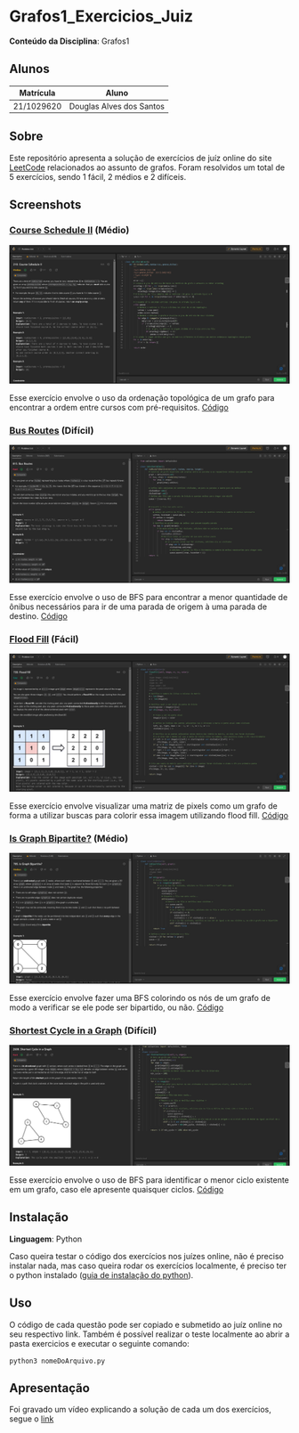 # Grafos1_Exercicios_Juiz

**Conteúdo da Disciplina**: Grafos1<br>

## Alunos
|Matrícula | Aluno |
| -- | -- |
| 21/1029620  | Douglas Alves dos Santos |

## Sobre 
Este repositório apresenta a solução de exercícios de juíz online do site [LeetCode](https://leetcode.com) relacionados ao assunto de grafos. Foram resolvidos um total de 5 exercícios, sendo 1 fácil, 2 médios e 2 difíceis.

## Screenshots

### [Course Schedule II](https://leetcode.com/problems/course-schedule-ii/description/) (Médio)

![Course Schedule II](assets/course-schedule-ii.png)

Esse exercício envolve o uso da ordenação topológica de um grafo para encontrar a ordem entre cursos com pré-requisitos.
[Código](./exercicios/course-schedule-ii.py)

### [Bus Routes](https://leetcode.com/problems/bus-routes/description/) (Difícil)

![Bus Routes](assets/bus-routes.png)

Esse exercício envolve o uso de BFS para encontrar a menor quantidade de ônibus necessários para ir de uma parada de origem à uma parada de destino.
[Código](./exercicios/bus-routes.py)


### [Flood Fill](https://leetcode.com/problems/flood-fill/description/) (Fácil)

![Flood Fill](assets/flood-fill.png)

Esse exercício envolve visualizar uma matriz de pixels como um grafo de forma a utilizar buscas para colorir essa imagem utilizando flood fill.
[Código](./exercicios/flood-fill.py)



### [Is Graph Bipartite?](https://leetcode.com/problems/is-graph-bipartite/description/) (Médio)

![Is Graph Bipartite?](assets/is-graph-bipartite.png)

Esse exercício envolve fazer uma BFS colorindo os nós de um grafo de modo a verificar se ele pode ser bipartido, ou não.
[Código](./exercicios/is-graph-bipartite.py)


### [Shortest Cycle in a Graph](https://leetcode.com/problems/shortest-cycle-in-a-graph/description/) (Difícil)

![Shortest Cycle in a Graph](assets/cycle.png)

Esse exercício envolve o uso de BFS para identificar o menor ciclo existente em um grafo, caso ele apresente quaisquer ciclos.
[Código](./exercicios/cycle.py)


## Instalação 
**Linguagem**: Python <br>

Caso queira testar o código dos exercícios nos juízes online, não é preciso instalar nada, mas caso queira rodar os exercícios localmente, é preciso ter o python instalado ([guia de instalação do python](https://wiki.python.org/moin/BeginnersGuide/Download)).

## Uso 
O código de cada questão pode ser copiado e submetido ao juíz online no seu respectivo link. Também é possível realizar o teste localmente ao abrir a pasta exercicios e executar o seguinte comando:

```
python3 nomeDoArquivo.py

``` 

## Apresentação

Foi gravado um vídeo explicando a solução de cada um dos exercícios, segue o [link](https://www.youtube.com/watch?v=vF46aKxojqY)




